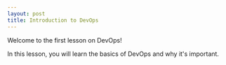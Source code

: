 ```yaml
---
layout: post
title: Introduction to DevOps
---
```

Welcome to the first lesson on DevOps!

In this lesson, you will learn the basics of DevOps and why it's important.
